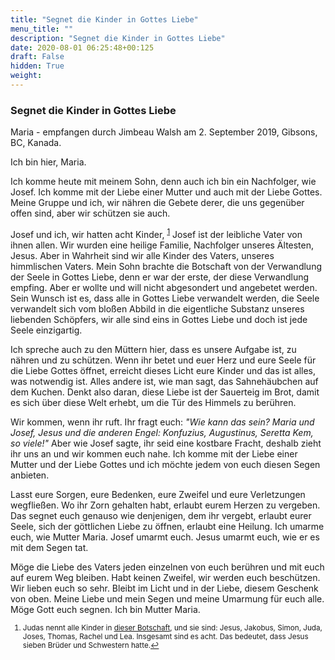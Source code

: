 ```yaml
---
title: "Segnet die Kinder in Gottes Liebe"
menu_title: ""
description: "Segnet die Kinder in Gottes Liebe"
date: 2020-08-01 06:25:48+00:125
draft: False
hidden: True
weight:
---
```

### Segnet die Kinder in Gottes Liebe

Maria - empfangen durch Jimbeau Walsh am 2. September 2019, Gibsons, BC, Kanada.

Ich bin hier, Maria.

Ich komme heute mit meinem Sohn, denn auch ich bin ein Nachfolger, wie Josef. Ich komme mit der Liebe einer Mutter und auch mit der Liebe Gottes. Meine Gruppe und ich, wir nähren die Gebete derer, die uns gegenüber offen sind, aber wir schützen sie auch.

Josef und ich, wir hatten acht Kinder, <sup id="a1">[1](#f1)</sup> Josef ist der leibliche Vater von ihnen allen. Wir wurden eine heilige Familie, Nachfolger unseres Ältesten, Jesus. Aber in Wahrheit sind wir alle Kinder des Vaters, unseres himmlischen Vaters. Mein Sohn brachte die Botschaft von der Verwandlung der Seele in Gottes Liebe, denn er war der erste, der diese Verwandlung empfing. Aber er wollte und will nicht abgesondert und angebetet werden. Sein Wunsch ist es, dass alle in Gottes Liebe verwandelt werden, die Seele verwandelt sich vom bloßen Abbild in die eigentliche Substanz unseres liebenden Schöpfers, wir alle sind eins in Gottes Liebe und doch ist jede Seele einzigartig.

Ich spreche auch zu den Müttern hier, dass es unsere Aufgabe ist, zu nähren und zu schützen. Wenn ihr betet und euer Herz und eure Seele für die Liebe Gottes öffnet, erreicht dieses Licht eure Kinder und das ist alles, was notwendig ist. Alles andere ist, wie man sagt, das Sahnehäubchen auf dem Kuchen. Denkt also daran, diese Liebe ist der Sauerteig im Brot, damit es sich über diese Welt erhebt, um die Tür des Himmels zu berühren.

Wir kommen, wenn ihr ruft. Ihr fragt euch: *"Wie kann das sein? Maria und Josef, Jesus und die anderen Engel: Konfuzius, Augustinus, Seretta Kem, so viele!"* Aber wie Josef sagte, ihr seid eine kostbare Fracht, deshalb zieht ihr uns an und wir kommen euch nahe. Ich komme mit der Liebe einer Mutter und der Liebe Gottes und ich möchte jedem von euch diesen Segen anbieten.

Lasst eure Sorgen, eure Bedenken, eure Zweifel und eure Verletzungen wegfließen. Wo ihr Zorn gehalten habt, erlaubt eurem Herzen zu vergeben. Das segnet euch genauso wie denjenigen, dem ihr vergebt, erlaubt eurer Seele, sich der göttlichen Liebe zu öffnen, erlaubt eine Heilung. Ich umarme euch, wie Mutter Maria. Josef umarmt euch. Jesus umarmt euch, wie er es mit dem Segen tat.

Möge die Liebe des Vaters jeden einzelnen von euch berühren und mit euch auf eurem Weg bleiben. Habt keinen Zweifel, wir werden euch beschützen. Wir lieben euch so sehr. Bleibt im Licht und in der Liebe, diesem Geschenk von oben. Meine Liebe und mein Segen und meine Umarmung für euch alle. Möge Gott euch segnen. Ich bin Mutter Maria.
<small>

1. <large id="f1"> Judas nennt alle Kinder in [dieser Botschaft](/aktuelle-botschaften/aktuelle-botschaften-in-reihenfolge-des-datums/aktuelle-botschaften-2001/die-erziehung-jesu-in-aegypten-hr-judas-8-oktober-2001/), und sie sind: Jesus, Jakobus, Simon, Juda, Joses, Thomas, Rachel und Lea. Insgesamt sind es acht. Das bedeutet, dass Jesus sieben Brüder und Schwestern hatte.[↩](#a1)
